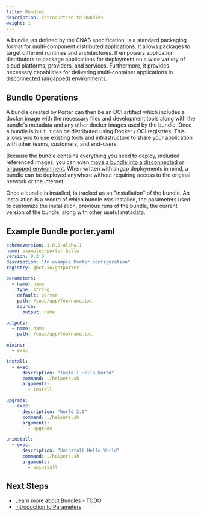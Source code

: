 ```yaml
---
title: Bundles
description: Introduction to Bundles
weight: 1
---
```


A bundle, as defined by the CNAB specification, is a standard packaging format for multi-component distributed applications. It allows packages to target different runtimes and architectures. It empowers application distributors to package applications for deployment on a wide variety of cloud platforms, providers, and services. Furthermore, it provides necessary capabilities for delivering multi-container applications in disconnected (airgapped) environments.

## Bundle Operations

A bundle created by Porter can then be an OCI artifact which includes a docker image with the necessary files and development tools along with the bundle's metadata and any other docker images used by the bundle. Once a bundle is built, it can be distributed using Docker / OCI registries.
This allows you to use existing tools and infrastructure to share your application with other teams, customers, and end-users.

Because the bundle contains everything you need to deploy, included referenced images, you can even [move a bundle into a disconnected or airgapped environment](/administrators/airgap/). When written with airgap deployments in mind, a bundle can be deployed anywhere without requiring access to the original network or the internet.

Once a bundle is installed, is tracked as an "installation" of the bundle.
An installation is a record of which bundle was installed, the parameters used to customize the installation, previous runs of the bundle, the current version of the bundle, along with other useful metadata.

## Example Bundle porter.yaml

```yaml
schemaVersion: 1.0.0-alpha.1
name: examples/porter-hello
version: 0.2.0
description: "An example Porter configuration"
registry: ghcr.io/getporter

parameters:
  - name: name
    type: string
    default: porter
    path: /cnab/app/foo/name.txt
    source:
      output: name

outputs:
  - name: name
    path: /cnab/app/foo/name.txt

mixins:
  - exec

install:
  - exec:
      description: "Install Hello World"
      command: ./helpers.sh
      arguments:
        - install

upgrade:
  - exec:
      description: "World 2.0"
      command: ./helpers.sh
      arguments:
        - upgrade

uninstall:
  - exec:
      description: "Uninstall Hello World"
      command: ./helpers.sh
      arguments:
        - uninstall
```

## Next Steps

- Learn more about Bundles - TODO
- [Introduction to Parameters](/introduction/intro-parameters)
